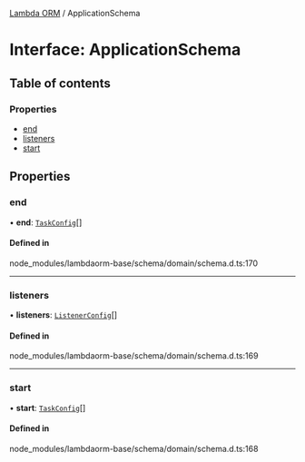 [Lambda ORM](../README.md) / ApplicationSchema

# Interface: ApplicationSchema

## Table of contents

### Properties

- [end](ApplicationSchema.md#end)
- [listeners](ApplicationSchema.md#listeners)
- [start](ApplicationSchema.md#start)

## Properties

### end

• **end**: [`TaskConfig`](TaskConfig.md)[]

#### Defined in

node_modules/lambdaorm-base/schema/domain/schema.d.ts:170

___

### listeners

• **listeners**: [`ListenerConfig`](ListenerConfig.md)[]

#### Defined in

node_modules/lambdaorm-base/schema/domain/schema.d.ts:169

___

### start

• **start**: [`TaskConfig`](TaskConfig.md)[]

#### Defined in

node_modules/lambdaorm-base/schema/domain/schema.d.ts:168
